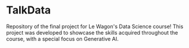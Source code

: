 # TalkData
Repository of the final project for Le Wagon's Data Science course! This project was developed to showcase the skills acquired throughout the course, with a special focus on Generative AI.
